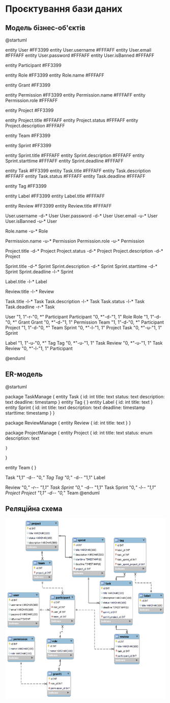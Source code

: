 # Проєктування бази даних

## Модель бізнес-об'єктів

@startuml

entity User #FF3399
entity User.username #FFFAFF
entity User.email #FFFAFF
entity User.password #FFFAFF
entity User.isBanned #FFFAFF

entity Participant #FF3399

entity Role #FF3399
entity Role.name #FFFAFF

entity Grant #FF3399

entity Permission #FF3399
entity Permission.name #FFFAFF
entity Permission.role #FFFAFF

entity Project #FF3399

entity Project.title #FFFAFF
entity Project.status #FFFAFF
entity Project.description #FFFAFF

entity Team #FF3399

entity Sprint #FF3399

entity Sprint.title #FFFAFF
entity Sprint.description #FFFAFF
entity Sprint.starttime #FFFAFF
entity Sprint.deadline #FFFAFF

entity Task #FF3399
entity Task.title #FFFAFF
entity Task.description #FFFAFF
entity Task.status #FFFAFF
entity Task.deadline #FFFAFF

entity Tag #FF3399

entity Label #FF3399
entity Label.title #FFFAFF

entity Review #FF3399
entity Review.title #FFFAFF


User.username -d-* User
User.password -d-* User
User.email -u-* User
User.isBanned -u-* User

Role.name -u-* Role

Permission.name -u-* Permission
Permission.role -u-* Permission


Project.title -d-* Project
Project.status -d-* Project
Project.description -d-* Project

Sprint.title -d-* Sprint 
Sprint.description -d-* Sprint 
Sprint.starttime -d-* Sprint 
Sprint.deadline -l-* Sprint 

Label.title -l-* Label

Review.title -l-* Review

Task.title -l-* Task
Task.description -l-* Task
Task.status -l-* Task
Task.deadline -r-* Task

User "1, 1"-r-"0, *" Participant
Participant "0, *"-d-"1, 1" Role
Role "1, 1"-d-"0, *" Grant
Grant "0, *"-d-"1, 1" Permission
Team "1, 1"-d-"0, *" Participant
Project "1, 1"-d-"0, *" Team
Sprint "0, *"-l-"1, 1" Project
Task "0, *"-u-"1, 1" Sprint

Label "1, 1"-u-"0, *" Tag
Tag "0, *"-u-"1, 1" Task
Review "0, *"-u-"1, 1" Task
Review "0, *"-l-"1, 1" Participant

@enduml

## ER-модель

@startuml

package TaskManage {
    entity Task  { 
              id: int
              title: text
              status: text
              description: text
              deadline: timestamp
    }
    entity Tag {
    }
    entity Label {
               id: int
               title: text
    }
    entity Sprint {
                id: int
                title: text
                description: text
                deadline: timestamp
                starttime: timestamp
    }
}

package ReviewManage {
    entity Review { 
              id: int
              title: text
    }
}

package ProjectManage {
    entity Project {
                id: int
                title: text
                status: enum
                description: text

    }
}

entity Team {
}

Task "1,1" -d-- "0,*" Tag
Tag "0,*" -d-- "1,1" Label

Review "0,*" -r-- "1,1" Task
Sprint "0,*" -d-- "1,1" Task
Sprint "0,*" -l-- "1,1" Project
Project "1,1" -d-- "0,*" Team
@enduml

## Реляційна схема
![relational_scheme](./relational_scheme.png)